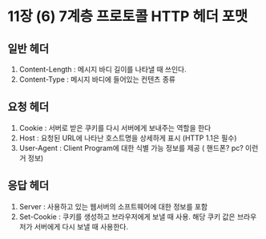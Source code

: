 # 11장 (6) 7계층 프로토콜 HTTP 헤더 포맷

## 일반 헤더

1. Content-Length : 메시지 바디 길이를 나타낼 때 쓰인다.
2. Content-Type : 메시지 바디에 들어있는 컨텐츠 종류

## 요청 헤더

1. Cookie : 서버로 받은 쿠키를 다시 서버에게 보내주는 역할을 한다
2. Host : 요청된 URL에 나타난 호스트명을 상세하게 표시 (HTTP 1.1은 필수)
3. User-Agent : Client Program에 대한 식별 가능 정보를 제공 ( 핸드폰? pc? 이런거 정보)

## 응답 헤더

1. Server : 사용하고 있는 웹서버의 소프트웨어에 대한 정보를 포함
2. Set-Cookie : 쿠키를 생성하고 브라우저에게 보낼 때 사용. 해당 쿠키 값은 브라우저가 서버에게 다시 보낼 때 사용한다.
